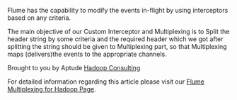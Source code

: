 Flume has the capability to modify the events in-flight by using interceptors based on any criteria.

The main objective of our Custom Interceptor and Multiplexing is to Split the header string by some criteria and the required header which we got after splitting the string should be given to Multiplexing part, so that Multiplexing maps (delivers)the events to the appropriate channels.

Brought to you by Aptude [Hadoop Consulting](http://www.aptude.com/it/services/big-data-consulting-services/hadoop-consulting-services) 

For detailed information regarding this article please visit our [Flume Multiplexing for Hadoop Page](http://aptude.com/it/flume-multi-plexing-for-hadoop).

